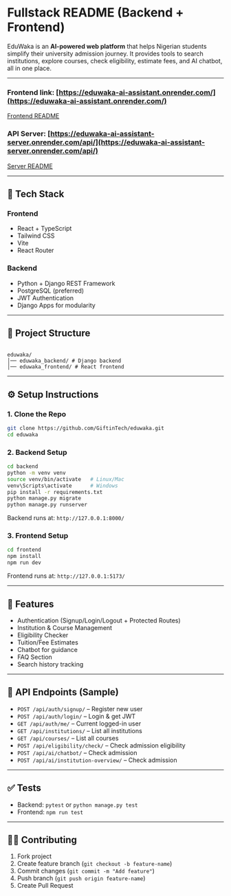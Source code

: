 # **Fullstack README (Backend + Frontend)**

EduWaka is an **AI-powered web platform** that helps Nigerian students simplify their university admission journey.
It provides tools to search institutions, explore courses, check eligibility, estimate fees, and AI chatbot, all in one place.

---


### **Frontend link**: [https://eduwaka-ai-assistant.onrender.com/](https://eduwaka-ai-assistant.onrender.com/)

 [Frontend README](https://github.com/GiftinTech/Eduwaka_AI_Assistant/blob/main/eduwaka_frontend/README.md)

### **API Server**: [https://eduwaka-ai-assistant-server.onrender.com/api/](https://eduwaka-ai-assistant-server.onrender.com/api/)

[Server README](https://github.com/GiftinTech/Eduwaka_AI_Assistant/blob/main/eduwaka_frontend/README.md)

---

## 🚀 Tech Stack

### Frontend

- React + TypeScript
- Tailwind CSS
- Vite
- React Router

### Backend

- Python + Django REST Framework
- PostgreSQL (preferred)
- JWT Authentication
- Django Apps for modularity

---

## 📂 Project Structure

```

eduwaka/
│── eduwaka_backend/ # Django backend
│── eduwaka_frontend/ # React frontend

```

---

## ⚙️ Setup Instructions

### 1. Clone the Repo

```bash
git clone https://github.com/GiftinTech/eduwaka.git
cd eduwaka
```

### 2. Backend Setup

```bash
cd backend
python -m venv venv
source venv/bin/activate   # Linux/Mac
venv\Scripts\activate      # Windows
pip install -r requirements.txt
python manage.py migrate
python manage.py runserver
```

Backend runs at: `http://127.0.0.1:8000/`

### 3. Frontend Setup

```bash
cd frontend
npm install
npm run dev
```

Frontend runs at: `http://127.0.0.1:5173/`

---

## 🔑 Features

- Authentication (Signup/Login/Logout + Protected Routes)
- Institution & Course Management
- Eligibility Checker
- Tuition/Fee Estimates
- Chatbot for guidance
- FAQ Section
- Search history tracking

---

## 📌 API Endpoints (Sample)

- `POST /api/auth/signup/` – Register new user
- `POST /api/auth/login/` – Login & get JWT
- `GET /api/auth/me/` – Current logged-in user
- `GET /api/institutions/` – List all institutions
- `GET /api/courses/` – List all courses
- `POST /api/eligibility/check/` – Check admission eligibility
- `POST /api/ai/chatbot/` – Check admission
- `POST /api/ai/institution-overview/` – Check admission

---

## ✅ Tests

- Backend: `pytest` or `python manage.py test`
- Frontend: `npm run test`

---

## 👨‍💻 Contributing

1. Fork project
2. Create feature branch (`git checkout -b feature-name`)
3. Commit changes (`git commit -m "Add feature"`)
4. Push branch (`git push origin feature-name`)
5. Create Pull Request
